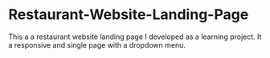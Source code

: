 # Restaurant-Website-Landing-Page
This a a restaurant website landing page I developed as a learning project. It a responsive and single page with a dropdown menu.
